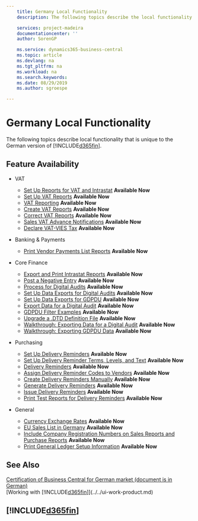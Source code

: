 ```yaml
---
    title: Germany Local Functionality
    description: The following topics describe the local functionality in the German version of Business Central.

    services: project-madeira
    documentationcenter: ''
    author: SorenGP

    ms.service: dynamics365-business-central
    ms.topic: article
    ms.devlang: na
    ms.tgt_pltfrm: na
    ms.workload: na
    ms.search.keywords:
    ms.date: 08/29/2019
    ms.author: sgroespe

---
```

# Germany Local Functionality
The following topics describe local functionality that is unique to the German version of [!INCLUDE[d365fin](../../includes/d365fin_md.md)].  

## Feature Availability

* VAT
    * [Set Up Reports for VAT and Intrastat](how-to-set-up-reports-for-vat-and-intrastat.md) **Available Now**
    * [Set Up VAT Reports](how-to-set-up-vat-reports.md) **Available Now**
    * [VAT Reporting](vat-reporting.md) **Available Now**
    * [Create VAT Reports](how-to-create-vat-reports.md) **Available Now**
    * [Correct VAT Reports](how-to-correct-vat-reports.md) **Available Now**
    * [Sales VAT Advance Notifications](how-to-set-up-and-export-sales-vat-advance-notifications.md) **Available Now**
    * [Declare VAT-VIES Tax](how-to-declare-vat-vies-tax.md) **Available Now**

* Banking & Payments
    * [Print Vendor Payments List Reports](how-to-print-vendor-payments-list-reports.md) **Available Now**

* Core Finance
    * [Export and Print Intrastat Reports](how-to-export-and-print-intrastat-reports.md) **Available Now**
    * [Post a Negative Entry](how-to-post-a-negative-entry.md) **Available Now**
    * [Process for Digital Audits](process-for-digital-audits.md) **Available Now**
    * [Set Up Data Exports for Digital Audits](how-to-set-up-data-exports-for-digital-audits.md) **Available Now**
    * [Set Up Data Exports for GDPDU](how-to-set-up-data-exports-for-gdpdu.md) **Available Now**
    * [Export Data for a Digital Audit](how-to-export-data-for-a-digital-audit.md) **Available Now**
    * [GDPDU Filter Examples](gdpdu-filter-examples.md) **Available Now**
    * [Upgrade a .DTD Definition File](how-to-upgrade-a-.dtd-definition-file.md) **Available Now**
    * [Walkthrough: Exporting Data for a Digital Audit](walkthrough-exporting-data-for-a-digital-audit.md) **Available Now**
    * [Walkthrough: Exporting GDPDU Data](walkthrough-exporting-gdpdu-data.md) **Available Now**

* Purchasing
    * [Set Up Delivery Reminders](how-to-set-up-delivery-reminders.md) **Available Now**
    * [Set Up Delivery Reminder Terms, Levels, and Text](how-to-set-up-delivery-reminder-terms-levels-and-text.md) **Available Now**
    * [Delivery Reminders](delivery-reminders.md) **Available Now**
    * [Assign Delivery Reminder Codes to Vendors](how-to-assign-delivery-reminder-codes-to-vendors.md) **Available Now**
    * [Create Delivery Reminders Manually](how-to-create-delivery-reminders-manually.md) **Available Now**
    * [Generate Delivery Reminders](how-to-generate-delivery-reminders.md) **Available Now**
    * [Issue Delivery Reminders](how-to-issue-delivery-reminders.md) **Available Now**
    * [Print Test Reports for Delivery Reminders](how-to-print-test-reports-for-delivery-reminders.md) **Available Now**

* General
    * [Currency Exchange Rates](currency-exchange-rates.md) **Available Now**
    * [EU Sales List in Germany](eu-sales-list-in-germany.md) **Available Now**
    * [Include Company Registration Numbers on Sales Reports and Purchase Reports](how-to-include-company-registration-numbers-on-sales-reports-and-purchase-reports.md) **Available Now**
    * [Print General Ledger Setup Information](how-to-print-general-ledger-setup-information.md) **Available Now**

## See Also
[Certification of Business Central for German market (document is in German)](https://go.microsoft.com/fwlink/?linkid=875256)  
[Working with [!INCLUDE[d365fin](../../includes/d365fin_md.md)]](../../ui-work-product.md)  

## [!INCLUDE[d365fin](../../includes/free_trial_md.md)]  
